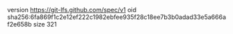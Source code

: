 version https://git-lfs.github.com/spec/v1
oid sha256:6fa869f1c2e12ef222c1982ebfee935f28c18ee7b3b0adad33e5a666af2e658b
size 321
